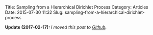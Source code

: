 Title: Sampling from a Hierarchical Dirichlet Process
Category: Articles
Date: 2015-07-30 11:32
Slug: sampling-from-a-hierarchical-dirichlet-process

__Update (2017-02-17):__ _I moved this post to [Github](http://nbviewer.ipython.org/github/tdhopper/stigler-diet/blob/master/content/articles/2015-07-30-sampling-from-a-hierarchical-dirichlet-process.ipynb)._